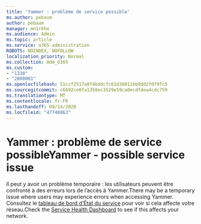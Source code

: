 ```yaml
---
title: 'Yammer : problème de service possible'
ms.author: pebaum
author: pebaum
manager: mnirkhe
ms.audience: Admin
ms.topic: article
ms.service: o365-administration
ROBOTS: NOINDEX, NOFOLLOW
localization_priority: Normal
ms.collection: Adm_O365
ms.custom:
- "1338"
- "2800001"
ms.openlocfilehash: 51ccf2517a8f4bddcfc63d38011bb9dd2f0f9fc5
ms.sourcegitcommit: c6692ce0fa1358ec3529e59ca0ecdfdea4cdc759
ms.translationtype: MT
ms.contentlocale: fr-FR
ms.lasthandoff: 09/14/2020
ms.locfileid: "47748863"
---
```

# <a name="yammer---possible-service-issue"></a><span data-ttu-id="fa72c-102">Yammer : problème de service possible</span><span class="sxs-lookup"><span data-stu-id="fa72c-102">Yammer - possible service issue</span></span>

<span data-ttu-id="fa72c-103">Il peut y avoir un problème temporaire : les utilisateurs peuvent être confronté à des erreurs lors de l’accès à Yammer.</span><span class="sxs-lookup"><span data-stu-id="fa72c-103">There may be a temporary issue where users may experience errors when accessing Yammer.</span></span> <span data-ttu-id="fa72c-104">Consultez le [tableau de bord d’État du service](https://admin.microsoft.com/AdminPortal/Home#/servicehealth) pour voir si cela affecte votre réseau.</span><span class="sxs-lookup"><span data-stu-id="fa72c-104">Check the [Service Health Dashboard](https://admin.microsoft.com/AdminPortal/Home#/servicehealth) to see if this affects your network.</span></span>
